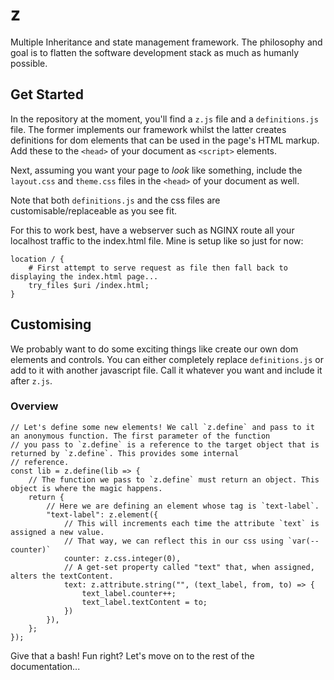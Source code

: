 # z
Multiple Inheritance and state management framework. The philosophy and goal is to flatten the software development stack as
much as humanly possible.

## Get Started

In the repository at the moment, you'll find a `z.js` file and a `definitions.js` file. The former implements our framework
whilst the latter creates definitions for dom elements that can be used in the page's HTML markup. Add these to the `<head>` of
your document as `<script>` elements.

Next, assuming you want your page to _look_ like something, include the `layout.css` and `theme.css` files in the `<head>` of
your document as well.

Note that both `definitions.js` and the css files are customisable/replaceable as you see fit.

For this to work best, have a webserver such as NGINX route all your localhost traffic to the index.html file. Mine is setup
like so just for now:

```
location / {
	# First attempt to serve request as file then fall back to displaying the index.html page...
	try_files $uri /index.html;
}
```

## Customising

We probably want to do some exciting things like create our own dom elements and controls. You can either completely replace
`definitions.js` or add to it with another javascript file. Call it whatever you want and include it after `z.js`.

### Overview
```
// Let's define some new elements! We call `z.define` and pass to it an anonymous function. The first parameter of the function
// you pass to `z.define` is a reference to the target object that is returned by `z.define`. This provides some internal
// reference.
const lib = z.define(lib => {
	// The function we pass to `z.define` must return an object. This object is where the magic happens.
	return {
		// Here we are defining an element whose tag is `text-label`.
		"text-label": z.element({
			// This will increments each time the attribute `text` is assigned a new value.
			// That way, we can reflect this in our css using `var(--counter)`
			counter: z.css.integer(0),
			// A get-set property called "text" that, when assigned, alters the textContent.
			text: z.attribute.string("", (text_label, from, to) => {
				text_label.counter++;
				text_label.textContent = to;
			})
		}),
	};
});
```

Give that a bash! Fun right? Let's move on to the rest of the documentation...

